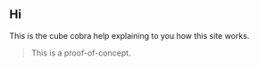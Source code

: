 ## Hi

This is the cube cobra help explaining to you how this site works.

> This is a proof-of-concept.
